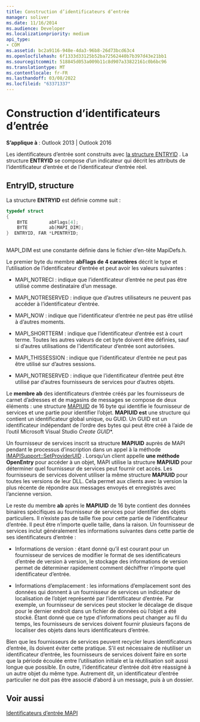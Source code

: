 ```yaml
---
title: Construction d’identificateurs d’entrée
manager: soliver
ms.date: 11/16/2014
ms.audience: Developer
ms.localizationpriority: medium
api_type:
- COM
ms.assetid: bc2a9116-948e-4da3-96b8-26d73bcd63c4
ms.openlocfilehash: 6f1333d33125b52ba72562440b7b397d43e21bb1
ms.sourcegitcommit: 518845d053a009b11c8d907a33822161c0b6bc96
ms.translationtype: MT
ms.contentlocale: fr-FR
ms.lasthandoff: 03/08/2022
ms.locfileid: "63371337"
---
```

# <a name="constructing-entry-identifiers"></a>Construction d’identificateurs d’entrée

  
  
**S’applique à** : Outlook 2013 | Outlook 2016 
  
Les identificateurs d’entrée sont construits avec [la structure ENTRYID](entryid.md) . La structure **ENTRYID** se compose d’un indicateur qui décrit les attributs de l’identificateur d’entrée et de l’identificateur d’entrée réel. 
  
## <a name="entryid-structure"></a>EntryID, structure

La structure **ENTRYID** est définie comme suit : 
  
```cpp
typedef struct
{
    BYTE        abFlags[4];
    BYTE        ab[MAPI_DIM];
}  ENTRYID, FAR *LPENTRYID;
 
```

MAPI_DIM est une constante définie dans le fichier d’en-tête MapiDefs.h. 
  
Le premier byte du membre **abFlags de 4 caractères** décrit le type et l’utilisation de l’identificateur d’entrée et peut avoir les valeurs suivantes : 
  
- MAPI_NOTRECI : indique que l’identificateur d’entrée ne peut pas être utilisé comme destinataire d’un message.
    
- MAPI_NOTRESERVED : indique que d’autres utilisateurs ne peuvent pas accéder à l’identificateur d’entrée.
    
- MAPI_NOW : indique que l’identificateur d’entrée ne peut pas être utilisé à d’autres moments.
    
- MAPI_SHORTTERM : indique que l’identificateur d’entrée est à court terme. Toutes les autres valeurs de cet byte doivent être définies, sauf si d’autres utilisations de l’identificateur d’entrée sont autorisées.
    
- MAPI_THISSESSION : indique que l’identificateur d’entrée ne peut pas être utilisé sur d’autres sessions.
    
- MAPI_NOTRESERVED : indique que l’identificateur d’entrée peut être utilisé par d’autres fournisseurs de services pour d’autres objets.
    
Le **membre ab** des identificateurs d’entrée créés par les fournisseurs de carnet d’adresses et de magasins de messages se compose de deux éléments : une structure [MAPIUID](mapiuid.md) de 16 byte qui identifie le fournisseur de services et une partie pour identifier l’objet. **MAPIUID est** une structure qui contient un identificateur global unique, ou GUID. Un GUID est un identificateur indépendant de l’ordre des bytes qui peut être créé à l’aide de l’outil Microsoft Visual Studio *Create GUID**. 
  
Un fournisseur de services inscrit sa structure **MAPIUID** auprès de MAPI pendant le processus d’inscription dans un appel à la méthode [IMAPISupport::SetProviderUID](imapisupport-setprovideruid.md) . Lorsqu’un client appelle **une méthode OpenEntry** pour accéder à un objet, MAPI utilise la structure **MAPIUID** pour déterminer quel fournisseur de services peut fournir cet accès. Les fournisseurs de services doivent utiliser la même structure **MAPIUID** pour toutes les versions de leur DLL. Cela permet aux clients avec la version la plus récente de répondre aux messages envoyés et enregistrés avec l’ancienne version. 
  
Le reste du membre **ab** après le **MAPIUID** de 16 byte contient des données binaires spécifiques au fournisseur de services pour identifier des objets particuliers. Il n’existe pas de taille fixe pour cette partie de l’identificateur d’entrée. Il peut être n’importe quelle taille, dans la raison. Un fournisseur de services inclut généralement les informations suivantes dans cette partie de ses identificateurs d’entrée : 
  
- Informations de version : étant donné qu’il est courant pour un fournisseur de services de modifier le format de ses identificateurs d’entrée de version à version, le stockage des informations de version permet de déterminer rapidement comment déchiffrer n’importe quel identificateur d’entrée.
    
- Informations d’emplacement : les informations d’emplacement sont des données qui donnent à un fournisseur de services un indicateur de localisation de l’objet représenté par l’identificateur d’entrée. Par exemple, un fournisseur de services peut stocker le décalage de disque pour le dernier endroit dans un fichier de données où l’objet a été stocké. Étant donné que ce type d’informations peut changer au fil du temps, les fournisseurs de services doivent fournir plusieurs façons de localiser des objets dans leurs identificateurs d’entrée.
    
Bien que les fournisseurs de services peuvent recycler leurs identificateurs d’entrée, ils doivent éviter cette pratique. S’il est nécessaire de réutiliser un identificateur d’entrée, les fournisseurs de services doivent faire en sorte que la période écoulée entre l’utilisation initiale et la réutilisation soit aussi longue que possible. En outre, l’identificateur d’entrée doit être réassigné à un autre objet du même type. Autrement dit, un identificateur d’entrée particulier ne doit pas être associé d’abord à un message, puis à un dossier.
  
## <a name="see-also"></a>Voir aussi



[Identificateurs d’entrée MAPI](mapi-entry-identifiers.md)

